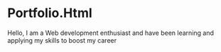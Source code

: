 # Portfolio.Html
Hello, I am a Web development enthusiast and have been learning and applying my skills to boost my career
